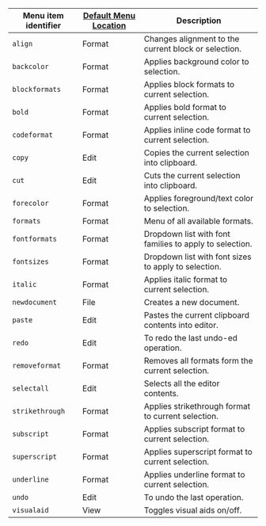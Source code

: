 | Menu item identifier | [Default Menu Location]({{site.baseurl}}/configure/editor-appearance/#examplethetinymcedefaultmenuitems) | Description                                             |
| -------------------- | -------------------------------------------------------------------------------------------------------- | ------------------------------------------------------- |
| `align`              | Format                                                                                                   | Changes alignment to the current block or selection.    |
| `backcolor`          | Format                                                                                                   | Applies background color to selection.                  |
| `blockformats`       | Format                                                                                                   | Applies block formats to current selection.             |
| `bold`               | Format                                                                                                   | Applies bold format to current selection.               |
| `codeformat`         | Format                                                                                                   | Applies inline code format to current selection.        |
| `copy`               | Edit                                                                                                     | Copies the current selection into clipboard.            |
| `cut`                | Edit                                                                                                     | Cuts the current selection into clipboard.              |
| `forecolor`          | Format                                                                                                   | Applies foreground/text color to selection.             |
| `formats`            | Format                                                                                                   | Menu of all available formats.                          |
| `fontformats`        | Format                                                                                                   | Dropdown list with font families to apply to selection. |
| `fontsizes`          | Format                                                                                                   | Dropdown list with font sizes to apply to selection.    |
| `italic`             | Format                                                                                                   | Applies italic format to current selection.             |
| `newdocument`        | File                                                                                                     | Creates a new document.                                 |
| `paste`              | Edit                                                                                                     | Pastes the current clipboard contents into editor.      |
| `redo`               | Edit                                                                                                     | To redo the last undo-ed operation.                     |
| `removeformat`       | Format                                                                                                   | Removes all formats form the current selection.         |
| `selectall`          | Edit                                                                                                     | Selects all the editor contents.                        |
| `strikethrough`      | Format                                                                                                   | Applies strikethrough format to current selection.      |
| `subscript`          | Format                                                                                                   | Applies subscript format to current selection.          |
| `superscript`        | Format                                                                                                   | Applies superscript format to current selection.        |
| `underline`          | Format                                                                                                   | Applies underline format to current selection.          |
| `undo`               | Edit                                                                                                     | To undo the last operation.                             |
| `visualaid`          | View                                                                                                     | Toggles visual aids on/off.                             |